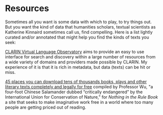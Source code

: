 # Resources

Sometimes all you want is some data with which to play, to try things out. But you want the kind of data that humanities scholars, textual scientists as Katherine Kinnaird sometimes call us, find compelling. Here is a list lightly curated and/or annotated that might help you find the kinds of texts you seek:

[CLARIN Virtual Language Observatory](https://vlo.clarin.eu/) aims to provide an easy to use interface for search and discovery within a large number of resources from a wide variety of domains and providers made possible by CLARIN. My experience of it is that it is rich in metadata, but data (texts) can be hit or miss.

[45 places you can download tens of thousands books, plays and other literary texts completely and legally for free](https://nothingintherulebook.com/2017/01/10/55-places-you-can-download-tens-of-thousands-books-plays-and-other-literary-texts-completely-legally-for-free/) compiled by Professor Wu, "a four-foot Chinese Salamander dubbed “critically endangered” by the International Union for Conservation of Nature," for _Nothing in the Rule Book_ a site that seeks to make imaginative work free in a world where too many people are getting priced out of reading.
